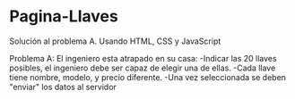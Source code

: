 # Pagina-Llaves
Solución al problema A. Usando HTML, CSS y JavaScript 

Problema A: El ingeniero esta atrapado en su casa:
-Indicar las 20 llaves posibles, el ingeniero debe ser capaz de elegir una de ellas.
-Cada llave tiene nombre, modelo, y precio diferente. 
-Una vez seleccionada se deben "enviar" los datos al servidor
